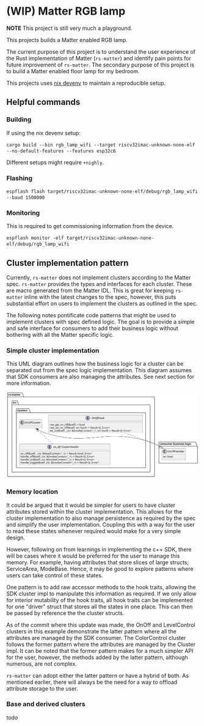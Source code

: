 # (WIP) Matter RGB lamp

**NOTE** This project is still very much a playground.

This projects builds a Matter enabled RGB lamp.

The current purpose of this project is to understand the user experience of the 
Rust implementation of Matter (`rs-matter`) and identify pain points for future 
improvement of `rs-matter`. 
The secondary purpose of this project is to build a Matter enabled floor lamp 
for my bedroom.

This projects uses [nix devenv](https://devenv.sh/) to maintain a reproducible setup.

## Helpful commands

### Building

If using the nix devenv setup:
```
cargo build --bin rgb_lamp_wifi --target riscv32imac-unknown-none-elf --no-default-features --features esp32c6
```

Different setups might require `+nighly`.

### Flashing

```
espflash flash target/riscv32imac-unknown-none-elf/debug/rgb_lamp_wifi --baud 1500000
```

### Monitoring

This is required to get commissioning information from the device.

```
espflash monitor -elf target/riscv32imac-unknown-none-elf/debug/rgb_lamp_wifi 
```

## Cluster implementation pattern

Currently, `rs-matter` does not implement clusters according to the Matter spec. 
`rs-matter` provides the types and interfaces for each cluster.
These are macro generated from the Matter IDL.
This is great for keeping `rs-matter` inline with the latest changes to the spec, however, 
this puts substantial effort on users to implement the clusters as outlined in the spec.

The following notes pontificate code patterns that might be used to implement clusters with spec defined logic.
The goal is to provide a simple and safe interface for consumers to add their business logic without bothering with all the Matter specific logic.

### Simple cluster implementation

This UML diagram outlines how the business logic for a cluster can be separated out from the spec logic implementation.
This diagram assumes that SDK consumers are also managing the attributes.
See next section for more information.

![](assets/simple_cluster_impl.svg)

### Memory location

It could be argued that it would be simpler for users to have cluster attributes stored within the cluster implementation.
This allows for the cluster implementation to also manage persistence as required by the spec and simplify the user implementation.
Coupling this with a way for the user to read these states whenever required would make for a very simple design.

However, following on from learnings in implementing the c++ SDK, there will be cases where it would be preferred for the user to manage this memory.
For example, having attributes that store slices of large structs; ServiceArea, ModeBase.
Hence, it may be good to explore patterns where users can take control of these states.

One pattern is to add raw accessor methods to the hook traits, allowing the SDK cluster impl to manipulate this information as required.
If we only allow for interior mutability of the hook traits, all hook traits can be implemented for one "driver" struct that stores all the states in one place.
This can then be passed by reference the the cluster structs.

As of the commit where this update was made, the OnOff and LevelControl clusters in this example demonstrate the latter pattern where all the attributes are managed by the SDK consumer.
The ColorControl cluster follows the former pattern where the attributes are managed by the Cluster impl.
It can be noted that the former pattern makes for a much simpler API for the user, however, the methods added by the latter pattern, although numerous, are not complex.

`rs-matter` can adopt either the latter pattern or have a hybrid of both. As mentioned earlier, there will always be the need for a way to offload attribute storage to the user.


### Base and derived clusters

todo

